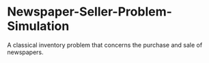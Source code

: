 # Newspaper-Seller-Problem-Simulation

A classical inventory problem that concerns the purchase and sale of newspapers.
